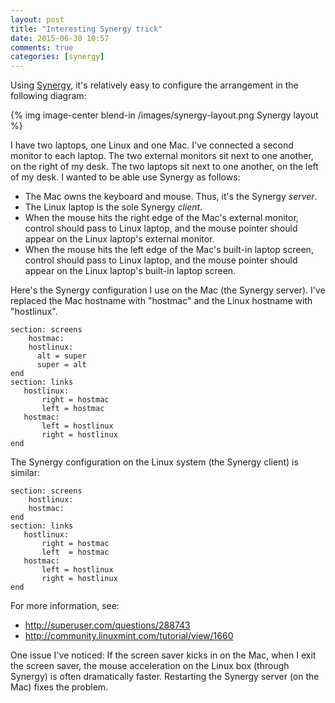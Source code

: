 ```yaml
---
layout: post
title: "Interesting Synergy trick"
date: 2015-06-30 10:57
comments: true
categories: [synergy]
---
```


Using [Synergy](http://www.synergy-project.org/), it's relatively easy
to configure the arrangement in the following diagram:

{% img image-center blend-in /images/synergy-layout.png Synergy layout %}

<!-- more -->

I have two laptops, one Linux and one Mac. I've connected a second
monitor to each laptop. The two external monitors sit next to one
another, on the right of my desk. The two laptops sit next to one
another, on the left of my desk. I wanted to be able use Synergy
as follows:

* The Mac owns the keyboard and mouse. Thus, it's the Synergy _server_.
* The Linux laptop is the sole Synergy _client_.
* When the mouse hits the right edge of the Mac's external monitor,
  control should pass to Linux laptop, and the mouse pointer should
  appear on the Linux laptop's external monitor.
* When the mouse hits the left edge of the Mac's built-in laptop screen,
  control should pass to Linux laptop, and the mouse pointer should
  appear on the Linux laptop's built-in laptop screen.

Here's the Synergy configuration I use on the Mac (the Synergy server).
I've replaced the Mac hostname with "hostmac" and the Linux hostname
with "hostlinux".

```
section: screens
    hostmac:
    hostlinux:
      alt = super
      super = alt
end
section: links
   hostlinux:
       right = hostmac
       left = hostmac
   hostmac:
       left = hostlinux
       right = hostlinux
end
```

The Synergy configuration on the Linux system (the Synergy client) is
similar:

```
section: screens
    hostlinux:
    hostmac:
end
section: links
   hostlinux:
       right = hostmac
       left  = hostmac
   hostmac:
       left = hostlinux
       right = hostlinux
end
```

For more information, see:

* <http://superuser.com/questions/288743>
* <http://community.linuxmint.com/tutorial/view/1660>

One issue I've noticed: If the screen saver kicks in on the Mac, when I
exit the screen saver, the mouse acceleration on the Linux box (through
Synergy) is often dramatically faster. Restarting the Synergy server
(on the Mac) fixes the problem.

